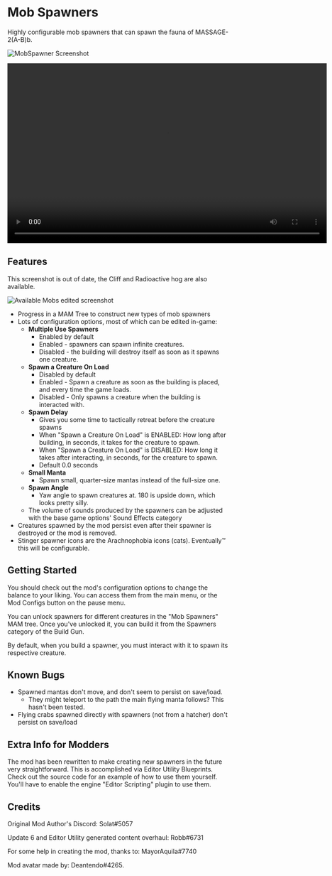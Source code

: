 # Mob Spawners

Highly configurable mob spawners that can spawn the fauna of MASSAGE-2(A-B)b.

![MobSpawner Screenshot](https://i.imgur.com/NeFSKWj.jpg)

<video controls="" width="720" height="405">
  <source src="https://i.imgur.com/wjWG2bv.mp4" autoplay="false" controls="true" type="video/mp4">
</video>

## Features

This screenshot is out of date, the Cliff and Radioactive hog are also available.

![Available Mobs edited screenshot](https://i.imgur.com/0CS7hDG.png)

- Progress in a MAM Tree to construct new types of mob spawners
- Lots of configuration options, most of which can be edited in-game:
  - **Multiple Use Spawners**
    - Enabled by default
    - Enabled - spawners can spawn infinite creatures.
    - Disabled - the building will destroy itself as soon as it spawns one creature.
  - **Spawn a Creature On Load**
    - Disabled by default
    - Enabled - Spawn a creature as soon as the building is placed, and every time the game loads.
    - Disabled - Only spawns a creature when the building is interacted with.
  - **Spawn Delay**
    - Gives you some time to tactically retreat before the creature spawns
    - When "Spawn a Creature On Load" is ENABLED: How long after building, in seconds, it takes for the creature to spawn.
    - When "Spawn a Creature On Load" is DISABLED: How long it takes after interacting, in seconds, for the creature to spawn.
    - Default 0.0 seconds
  - **Small Manta**
    - Spawn small, quarter-size mantas instead of the full-size one.
  - **Spawn Angle**
    - Yaw angle to spawn creatures at. 180 is upside down, which looks pretty silly.
  - The volume of sounds produced by the spawners can be adjusted with the base game options' Sound Effects category
- Creatures spawned by the mod persist even after their spawner is destroyed or the mod is removed.
- Stinger spawner icons are the Arachnophobia icons (cats). Eventually™ this will be configurable.

## Getting Started

You should check out the mod's configuration options to change the balance to your liking.
You can access them from the main menu,
or the Mod Configs button on the pause menu.

You can unlock spawners for different creatures in the "Mob Spawners" MAM tree.
Once you've unlocked it, you can build it from the Spawners category of the Build Gun.

By default, when you build a spawner, you must interact with it to spawn its respective creature.

## Known Bugs

- Spawned mantas don't move, and don't seem to persist on save/load.
  - They might teleport to the path the main flying manta follows? This hasn't been tested.
- Flying crabs spawned directly with spawners (not from a hatcher) don't persist on save/load

## Extra Info for Modders

The mod has been rewritten to make creating new spawners in the future very straightforward.
This is accomplished via Editor Utility Blueprints.
Check out the source code for an example of how to use them yourself.
You'll have to enable the engine "Editor Scripting" plugin to use them.

## Credits

Original Mod Author's Discord: Solat#5057

Update 6 and Editor Utility generated content overhaul: Robb#6731

For some help in creating the mod, thanks to: MayorAquila#7740

Mod avatar made by: Deantendo#4265.

